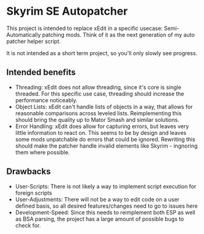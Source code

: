 # Skyrim SE Autopatcher

This project is intended to replace xEdit in a specific usecase: Semi-Automatically patching mods. Think of it as the next generation of my auto patcher helper script.

It is not intended as a short term project, so you'll only slowly see progress.

## Intended benefits

- Threading: xEdit does not allow threading, since it's core is single threaded. For this specific use case, threading should increase the performance noticeably.
- Object Lists: xEdit can't handle lists of objects in a way, that allows for reasonable comparisons across leveled lists. Reimplementing this should bring the quality up to Mator Smash and similar solutions.
- Error Handling: xEdit does allow for capturing errors, but leaves very little information to react on. This seems to be by design and leaves some mods unpatchable do errors that could be ignored. Rewriting this should make the patcher handle invalid elements like Skyrim - ingnoring them where possible.

## Drawbacks

- User-Scripts: There is not likely a way to implement script execution for foreign scripts
- User-Adjustments: There will not be a way to edit code on a user defined basis, so all desired features/changes need to go to issues here
- Development-Speed: Since this needs to reimplement both ESP as well as BSA parsing, the project has a large amount of possible bugs to check for.
